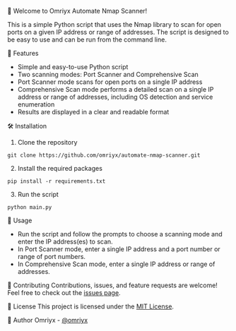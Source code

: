👋 Welcome to Omriyx Automate Nmap Scanner!

This is a simple Python script that uses the Nmap library to scan for open ports on a given IP address or range of addresses. The script is designed to be easy to use and can be run from the command line.

🚀 Features
- Simple and easy-to-use Python script
- Two scanning modes: Port Scanner and Comprehensive Scan
- Port Scanner mode scans for open ports on a single IP address
- Comprehensive Scan mode performs a detailed scan on a single IP address or range of addresses, including OS detection and service enumeration
- Results are displayed in a clear and readable format

🛠️ Installation
1. Clone the repository
```
git clone https://github.com/omriyx/automate-nmap-scanner.git
```
2. Install the required packages
```
pip install -r requirements.txt
```
3. Run the script
```
python main.py
```

📖 Usage
- Run the script and follow the prompts to choose a scanning mode and enter the IP address(es) to scan.
- In Port Scanner mode, enter a single IP address and a port number or range of port numbers.
- In Comprehensive Scan mode, enter a single IP address or range of addresses.

🤝 Contributing
Contributions, issues, and feature requests are welcome! Feel free to check out the [issues page](https://github.com/omriyx/automate-nmap-scanner/issues).

📝 License
This project is licensed under the [MIT License](https://github.com/omriyx/automate-nmap-scanner/blob/main/LICENSE).

👤 Author
Omriyx - [@omriyx](https://github.com/omriyx)